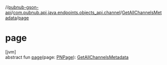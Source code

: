 //[pubnub-gson-api](../../../index.md)/[com.pubnub.api.java.endpoints.objects_api.channel](../index.md)/[GetAllChannelsMetadata](index.md)/[page](page.md)

# page

[jvm]\
abstract fun [page](page.md)(page: [PNPage](../../../../../pubnub-kotlin/pubnub-kotlin-api/pubnub-kotlin-api/com.pubnub.api.models.consumer.objects/-p-n-page/index.md)): [GetAllChannelsMetadata](index.md)
